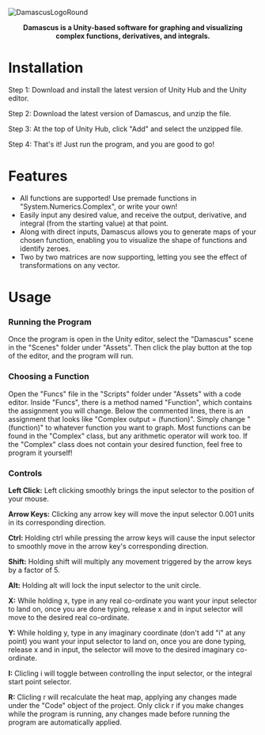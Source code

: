 ![DamascusLogoRound](https://github.com/8bithunter/Damascus/assets/148516367/8bd5e2e5-c19f-4519-9ccd-7e57b1778626)

<div align="center">
  <p><strong>Damascus is a Unity-based software for graphing and visualizing complex functions, derivatives, and integrals.</strong></p>
</div>

# Installation
Step 1: Download and install the latest version of Unity Hub and the Unity editor.

Step 2: Download the latest version of Damascus, and unzip the file.

Step 3: At the top of Unity Hub, click "Add" and select the unzipped file.

Step 4: That's it! Just run the program, and you are good to go!

# Features
- All functions are supported! Use premade functions in "System.Numerics.Complex", or write your own!
- Easily input any desired value, and receive the output, derivative, and integral (from the starting value) at that point.
- Along with direct inputs, Damascus allows you to generate maps of your chosen function, enabling you to visualize the shape of functions and identify zeroes.
- Two by two matrices are now supporting, letting you see the effect of transformations on any vector.

# Usage
### Running the Program
Once the program is open in the Unity editor, select the "Damascus" scene in the "Scenes" folder under "Assets". Then click the play button at the top of the editor, and the program will run.

### Choosing a Function
Open the "Funcs" file in the "Scripts" folder under "Assets" with a code editor. Inside "Funcs", there is a method named "Function", which contains the assignment you will change. Below the commented lines, there is an assignment that looks like "Complex output = (function)". Simply change "(function)" to whatever function you want to graph. Most functions can be found in the "Complex" class, but any arithmetic operator will work too. If the "Complex" class does not contain your desired function, feel free to program it yourself!

### Controls
<strong>Left Click:</strong> Left clicking smoothly brings the input selector to the position of your mouse.

<strong>Arrow Keys:</strong> Clicking any arrow key will move the input selector 0.001 units in its corresponding direction.

<strong>Ctrl:</strong> Holding ctrl while pressing the arrow keys will cause the input selector to smoothly move in the arrow key's corresponding direction.

<strong>Shift:</strong> Holding shift will multiply any movement triggered by the arrow keys by a factor of 5.

<strong>Alt:</strong> Holding alt will lock the input selector to the unit circle.

<strong>X:</strong> While holding x, type in any real co-ordinate you want your input selector to land on, once you are done typing, release x and in input selector will move to the desired real co-ordinate.

<strong>Y:</strong> While holding y, type in any imaginary coordinate (don't add "i" at any point) you want your input selector to land on, once you are done typing, release x and in input, the selector will move to the desired imaginary co-ordinate.

<strong>I:</strong> Clicling i will toggle between controlling the input selector, or the integral start point selector.

<strong>R:</strong> Clicling r will recalculate the heat map, applying any changes made under the "Code" object of the project. Only click r if you make changes while the program is running, any changes made before running the program are automatically applied.

